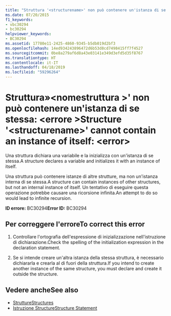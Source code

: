 ```yaml
---
title: "Struttura '<structurename>' non può contenere un'istanza di se stessa: <error>"
ms.date: 07/20/2015
f1_keywords:
- vbc30294
- bc30294
helpviewer_keywords:
- BC30294
ms.assetid: 17780e11-2425-4860-9345-b5db019d2bf3
ms.openlocfilehash: 14ed934243896472d6b53d8cd7498415ff7f4527
ms.sourcegitcommit: 0be8a279af6d8a43e03141e349d3efd5d35f8767
ms.translationtype: HT
ms.contentlocale: it-IT
ms.lasthandoff: 04/18/2019
ms.locfileid: "59296264"
---
```

# <a name="structure-structurename-cannot-contain-an-instance-of-itself-error"></a><span data-ttu-id="9e78a-102">Struttura»\<nomestruttura >' non può contenere un'istanza di se stessa: \<errore ></span><span class="sxs-lookup"><span data-stu-id="9e78a-102">Structure '\<structurename>' cannot contain an instance of itself: \<error></span></span>
<span data-ttu-id="9e78a-103">Una struttura dichiara una variabile e la inizializza con un'istanza di se stessa.</span><span class="sxs-lookup"><span data-stu-id="9e78a-103">A structure declares a variable and initializes it with an instance of itself.</span></span>  
  
 <span data-ttu-id="9e78a-104">Una struttura può contenere istanze di altre strutture, ma non un'istanza interna di se stessa.</span><span class="sxs-lookup"><span data-stu-id="9e78a-104">A structure can contain instances of other structures, but not an internal instance of itself.</span></span> <span data-ttu-id="9e78a-105">Un tentativo di eseguire questa operazione potrebbe causare una ricorsione infinita.</span><span class="sxs-lookup"><span data-stu-id="9e78a-105">An attempt to do so would lead to infinite recursion.</span></span>  
  
 <span data-ttu-id="9e78a-106">**ID errore:** BC30294</span><span class="sxs-lookup"><span data-stu-id="9e78a-106">**Error ID:** BC30294</span></span>  
  
## <a name="to-correct-this-error"></a><span data-ttu-id="9e78a-107">Per correggere l'errore</span><span class="sxs-lookup"><span data-stu-id="9e78a-107">To correct this error</span></span>  
  
1. <span data-ttu-id="9e78a-108">Controllare l'ortografia dell'espressione di inizializzazione nell'istruzione di dichiarazione.</span><span class="sxs-lookup"><span data-stu-id="9e78a-108">Check the spelling of the initialization expression in the declaration statement.</span></span>  
  
2. <span data-ttu-id="9e78a-109">Se si intende creare un'altra istanza della stessa struttura, è necessario dichiararla e crearla al di fuori della struttura.</span><span class="sxs-lookup"><span data-stu-id="9e78a-109">If you intend to create another instance of the same structure, you must declare and create it outside the structure.</span></span>  
  
## <a name="see-also"></a><span data-ttu-id="9e78a-110">Vedere anche</span><span class="sxs-lookup"><span data-stu-id="9e78a-110">See also</span></span>

- [<span data-ttu-id="9e78a-111">Strutture</span><span class="sxs-lookup"><span data-stu-id="9e78a-111">Structures</span></span>](../../visual-basic/programming-guide/language-features/data-types/structures.md)
- [<span data-ttu-id="9e78a-112">Istruzione Structure</span><span class="sxs-lookup"><span data-stu-id="9e78a-112">Structure Statement</span></span>](../../visual-basic/language-reference/statements/structure-statement.md)
